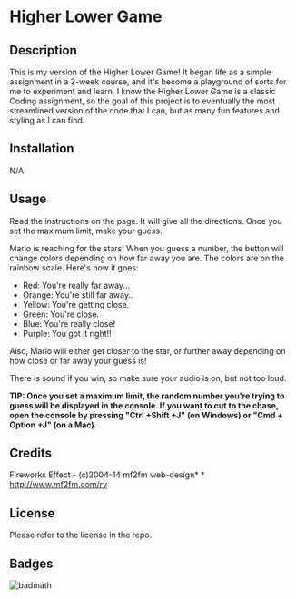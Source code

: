 # Higher Lower Game

## Description

This is my version of the Higher Lower Game!  It began life as a simple assignment in a 2-week course, and it's become a playground of sorts for me to experiment and learn.  I know the Higher Lower Game is a classic Coding assignment, so the goal of this project is to eventually the most streamlined version of the code that I can, but as many fun features and styling as I can find.

## Installation

N/A

## Usage

Read the instructions on the page.  It will give all the directions.  Once you set the maximum limit, make your guess.

Mario is reaching for the stars!  When you guess a number, the button will change colors depending on how far away you are.  The colors are on the rainbow scale.  Here's how it goes:

- Red: You're really far away...
- Orange: You're still far away..
- Yellow: You're getting close.
- Green: You're close.
- Blue: You're really close!
- Purple: You got it right!!

Also, Mario will either get closer to the star, or further away depending on how close or far away your guess is!

There is sound if you win, so make sure your audio is on, but not too loud.

**TIP:  Once you set a maximum limit, the random number you're trying to guess will be displayed in the console.  If you want to cut to the chase, open the console by pressing "Ctrl +Shift +J" (on Windows) or "Cmd + Option +J" (on a Mac).**

## Credits

Fireworks Effect - (c)2004-14 mf2fm web-design*
    *  http://www.mf2fm.com/rv 

## License

Please refer to the license in the repo.

## Badges

![badmath](https://img.shields.io/github/languages/top/lernantino/badmath)